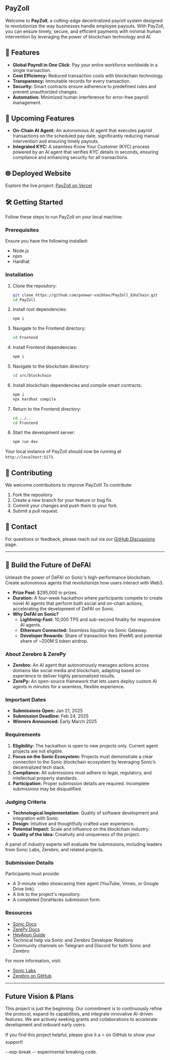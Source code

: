 ## PayZoll

Welcome to **PayZoll**, a cutting-edge decentralized payroll system designed to revolutionize the way businesses handle employee payouts. With PayZoll, you can ensure timely, secure, and efficient payments with minimal human intervention by leveraging the power of blockchain technology and AI.

## 🚀 Features

- **Global Payroll in One Click:** Pay your entire workforce worldwide in a single transaction.
- **Cost Efficiency:** Reduced transaction costs with blockchain technology.
- **Transparency:** Immutable records for every transaction.
- **Security:** Smart contracts ensure adherence to predefined rules and prevent unauthorized changes.
- **Automation:** Minimized human interference for error-free payroll management.

## 🌟 Upcoming Features

- **On-Chain AI Agent:** An autonomous AI agent that executes payroll transactions on the scheduled pay date, significantly reducing manual intervention and ensuring timely payouts.
- **Integrated KYC:** A seamless Know Your Customer (KYC) process powered by an AI agent that verifies KYC details in seconds, ensuring compliance and enhancing security for all transactions.

## 🌐 Deployed Website

Explore the live project: [PayZoll on Vercel](https://pay-zoll-edu-chain.vercel.app/)

## 🛠️ Getting Started

Follow these steps to run PayZoll on your local machine:

### Prerequisites

Ensure you have the following installed:

- Node.js
- npm
- Hardhat

### Installation

1. Clone the repository:
   ```bash
   git clone https://github.com/panwar-vaibhav/PayZoll_EduChain.git
   cd PayZoll
   ```
2. Install root dependencies:
   ```bash
   npm i
   ```
3. Navigate to the Frontend directory:
   ```bash
   cd Frontend
   ```
4. Install Frontend dependencies:
   ```bash
   npm i
   ```
5. Navigate to the blockchain directory:
   ```bash
   cd src/blockchain
   ```
6. Install blockchain dependencies and compile smart contracts:
   ```bash
   npm i
   npx hardhat compile
   ```
7. Return to the Frontend directory:
   ```bash
   cd ../..
   cd Frontend
   ```
8. Start the development server:
   ```bash
   npm run dev
   ```
Your local instance of PayZoll should now be running at `http://localhost:5173`.

## 🤝 Contributing

We welcome contributions to improve PayZoll! To contribute:

1. Fork the repository.
2. Create a new branch for your feature or bug fix.
3. Commit your changes and push them to your fork.
4. Submit a pull request.

## 📧 Contact

For questions or feedback, please reach out via our [GitHub Discussions](https://github.com/panwar-vaibhav/PayZoll_EduChain/discussions) page.

---

## 🚀 Build the Future of DeFAI

Unleash the power of DeFAI on Sonic's high-performance blockchain. Create autonomous agents that revolutionize how users interact with Web3.

- **Prize Pool:** $295,000 in prizes.
- **Duration:** A four-week hackathon where participants compete to create novel AI agents that perform both social and on-chain actions, accelerating the development of DeFAI on Sonic.
- **Why DeFAI on Sonic?**
  - **Lightning-Fast:** 10,000 TPS and sub-second finality for responsive AI agents.
  - **Ethereum Connected:** Seamless liquidity via Sonic Gateway.
  - **Developer Rewards:** Share of transaction fees (FeeM) and potential share of ~200M S token airdrop.
  
### About Zerebro & ZerePy

- **Zerebro:** An AI agent that autonomously manages actions across domains like social media and blockchain, adapting based on experience to deliver highly personalized results.
- **ZerePy:** An open-source framework that lets users deploy custom AI agents in minutes for a seamless, flexible experience.

### Important Dates

- **Submissions Open:** Jan 21, 2025
- **Submission Deadline:** Feb 24, 2025
- **Winners Announced:** Early March 2025

### Requirements

1. **Eligibility:** The hackathon is open to new projects only. Current agent projects are not eligible.
2. **Focus on the Sonic Ecosystem:** Projects must demonstrate a clear connection to the Sonic blockchain ecosystem by leveraging Sonic’s decentralized tech stack.
3. **Compliance:** All submissions must adhere to legal, regulatory, and intellectual property standards.
4. **Participation:** Proper submission details are required. Incomplete submissions may be disqualified.

### Judging Criteria

- **Technological Implementation:** Quality of software development and integration with Sonic.
- **Design:** Intuitive and thoughtfully crafted user experience.
- **Potential Impact:** Scale and influence on the blockchain industry.
- **Quality of the Idea:** Creativity and uniqueness of the project.

A panel of industry experts will evaluate the submissions, including leaders from Sonic Labs, Zerebro, and related projects.

### Submission Details

Participants must provide:
- A 3-minute video showcasing their agent (YouTube, Vimeo, or Google Drive link).
- A link to the project's repository.
- A completed DoraHacks submission form.

### Resources

- [Sonic Docs](https://docs.soniclabs.com/)
- [ZerePy Docs](https://zerebro.org/)
- [HeyAnon Guide](https://hey-anon.io/)
- Technical help via Sonic and Zerebro Developer Relations
- Community channels on Telegram and Discord for both Sonic and Zerebro

For more information, visit:
- [Sonic Labs](https://www.soniclabs.com/)
- [Zerebro on GitHub](https://github.com/blorm-network/ZerePy)

---

## **Future Vision & Plans**

This project is just the beginning. Our commitment is to continuously refine the protocol, expand its capabilities, and integrate innovative AI-driven features. We are actively seeking grants and collaborations to accelerate development and onboard early users.

If you find this project helpful, please give it a ⭐ on GitHub to show your support!


--exp-break -- experimental breaking code.